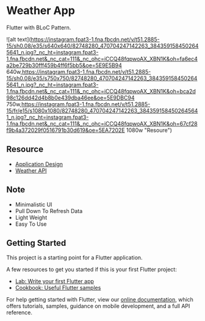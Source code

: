 # Weather App

Flutter with BLoC Pattern.

![alt text](https://instagram.fpat3-1.fna.fbcdn.net/v/t51.2885-15/sh0.08/e35/s640x640/82748280_470704247142263_3843591584502645641_n.jpg?_nc_ht=instagram.fpat3-1.fna.fbcdn.net&_nc_cat=111&_nc_ohc=iCCQ48fqpwoAX_XBN1K&oh=fa6ec4a2be729b30fff459b4ff6f5bb5&oe=5E9E5B94 640w,https://instagram.fpat3-1.fna.fbcdn.net/v/t51.2885-15/sh0.08/e35/s750x750/82748280_470704247142263_3843591584502645641_n.jpg?_nc_ht=instagram.fpat3-1.fna.fbcdn.net&_nc_cat=111&_nc_ohc=iCCQ48fqpwoAX_XBN1K&oh=bca2d98c126dd42d4b8b0e439dba46ee&oe=5E9DBC94 750w,https://instagram.fpat3-1.fna.fbcdn.net/v/t51.2885-15/fr/e15/s1080x1080/82748280_470704247142263_3843591584502645641_n.jpg?_nc_ht=instagram.fpat3-1.fna.fbcdn.net&_nc_cat=111&_nc_ohc=iCCQ48fqpwoAX_XBN1K&oh=67cf28f9b4a372029f0516791b30d619&oe=5EA7202E 1080w "Resoure")

## Resource

- [Application Design](https://dribbble.com/shots/5026483-Netflix-Mobile-App-Redesign/attachments)
- [Weather API](https://www.metaweather.com)

## Note

- Minimalistic UI
- Pull Down To Refresh Data
- Light Weight
- Easy To Use

## Getting Started

This project is a starting point for a Flutter application.

A few resources to get you started if this is your first Flutter project:

- [Lab: Write your first Flutter app](https://flutter.dev/docs/get-started/codelab)
- [Cookbook: Useful Flutter samples](https://flutter.dev/docs/cookbook)

For help getting started with Flutter, view our
[online documentation](https://flutter.dev/docs), which offers tutorials,
samples, guidance on mobile development, and a full API reference.
